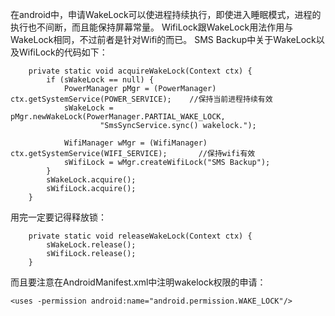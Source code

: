 在android中，申请WakeLock可以使进程持续执行，即使进入睡眠模式，进程的执行也不间断，而且能保持屏幕常量。
WifiLock跟WakeLock用法作用与WakeLock相同，不过前者是针对Wifi的而已。
SMS Backup中关于WakeLock以及WifiLock的代码如下：

```
    private static void acquireWakeLock(Context ctx) {
        if (sWakeLock == null) {
            PowerManager pMgr = (PowerManager) ctx.getSystemService(POWER_SERVICE);    //保持当前进程持续有效
            sWakeLock = pMgr.newWakeLock(PowerManager.PARTIAL_WAKE_LOCK,
                    "SmsSyncService.sync() wakelock.");
            
            WifiManager wMgr = (WifiManager) ctx.getSystemService(WIFI_SERVICE);       //保持wifi有效
            sWifiLock = wMgr.createWifiLock("SMS Backup");
        }
        sWakeLock.acquire();
        sWifiLock.acquire();
    }
```

用完一定要记得释放锁：

```
    private static void releaseWakeLock(Context ctx) {
        sWakeLock.release();
        sWifiLock.release();
    }
```
而且要注意在AndroidManifest.xml中注明wakelock权限的申请：

```
<uses -permission android:name="android.permission.WAKE_LOCK"/>
```